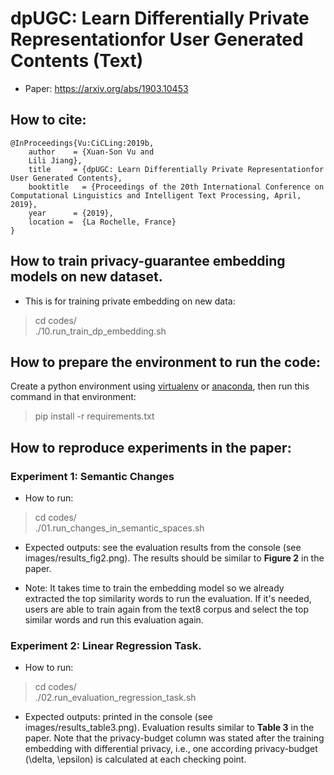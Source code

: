 # dpUGC: Learn Differentially Private Representationfor User Generated Contents (Text)
* Paper: https://arxiv.org/abs/1903.10453
## How to cite:
```
@InProceedings{Vu:CiCLing:2019b,
	author    = {Xuan-Son Vu and
	Lili Jiang},
	title     = {dpUGC: Learn Differentially Private Representationfor User Generated Contents},
	booktitle   = {Proceedings of the 20th International Conference on Computational Linguistics and Intelligent Text Processing, April, 2019},
	year      = {2019},
	location = 	{La Rochelle, France}
}
```

## How to train privacy-guarantee embedding models on new dataset.
* This is for training private embedding on new data:
> cd codes/ <br>
> ./10.run_train_dp_embedding.sh

## How to prepare the environment to run the code:
Create a python environment using [virtualenv](https://docs.python.org/3/library/venv.html) 
or [anaconda](https://www.anaconda.com/distribution/), 
then run this command in that environment:
> pip install -r requirements.txt

## How to reproduce experiments in the paper:

### Experiment 1: Semantic Changes
* How to run:
> cd codes/ <br>
> ./01.run_changes_in_semantic_spaces.sh
* Expected outputs: see the evaluation results from the console (see images/results_fig2.png). 
The results should be similar to **Figure 2** in the paper.

* Note:
It takes time to train the embedding model so we already extracted the top similarity 
words to run the evaluation. If it's needed, users are able to train again from the text8 corpus
and select the top similar words and run this evaluation again.

### Experiment 2: Linear Regression Task.
* How to run:
> cd codes/ <br>
> ./02.run_evaluation_regression_task.sh

* Expected outputs: printed in the console (see images/results_table3.png). Evaluation results similar to **Table 3** in the paper. 
Note that the privacy-budget column was stated after the training embedding with differential privacy, 
i.e., one according privacy-budget (\delta, \epsilon) is calculated at each checking point.
